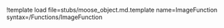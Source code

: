 !template load file=stubs/moose_object.md.template name=ImageFunction syntax=/Functions/ImageFunction